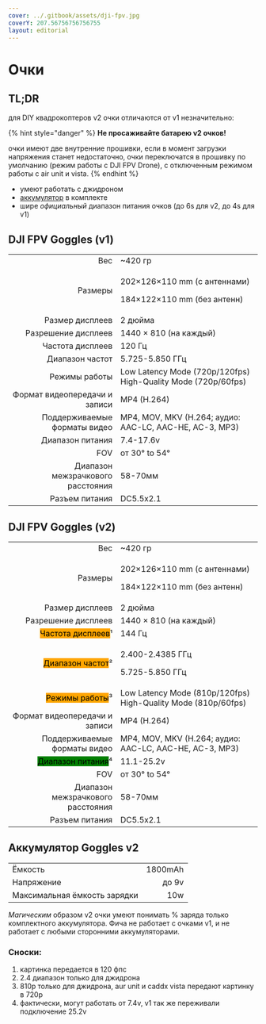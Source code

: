 ```yaml
---
cover: ../.gitbook/assets/dji-fpv.jpg
coverY: 207.56756756756755
layout: editorial
---
```


# Очки

## TL;DR

для DIY квадрокоптеров v2 очки отличаются от v1 незначительно:

{% hint style="danger" %}
**Не просаживайте батарею v2 очков!**

очки имеют две внутренние прошивки, если в момент загрузки напряжения станет недостаточно, очки переключатся в прошивку по умолчанию (режим работы с DJI FPV Drone), с отключенным режимом работы с air unit и vista.
{% endhint %}

* умеют работать с джидроном
* [аккумулятор](vision-and-values.md#undefined) в комплекте
* шире _официальный_ диапазон питания очков (до 6s для v2, до 4s для v1)&#x20;

## DJI FPV Goggles (v1)

|                                   |                                                                       |
| --------------------------------: | --------------------------------------------------------------------- |
|                               Вес | \~420 гр                                                              |
|                           Размеры | <p>202×126×110 mm (с антеннами)</p><p>184×122×110 mm (без антенн)</p> |
|                   Размер дисплеев | 2 дюйма                                                               |
|               Разрешение дисплеев | 1440 × 810 (на каждый)                                                |
|                  Частота дисплеев | 120 Гц                                                                |
|                   Диапазон частот | 5.725-5.850 ГГц                                                       |
|                     Режимы работы | Low Latency Mode (720p/120fps) High-Quality Mode (720p/60fps)         |
|     Формат видеопередачи и записи | MP4 (H.264)                                                           |
|      Поддерживаемые форматы видео | MP4, MOV, MKV (H.264; аудио: AAC-LC, AAC-HE, AC-3, MP3)               |
|                  Диапазон питания | 7.4-17.6v                                                             |
|                               FOV | от 30° to 54°                                                         |
| Диапазон межзрачкового расстояния | 58-70мм                                                               |
|                    Разъем питания | DC5.5x2.1                                                             |

## DJI FPV Goggles (v2)

|                                                                 |                                                                       |
| --------------------------------------------------------------: | --------------------------------------------------------------------- |
|                                                             Вес | \~420 гр                                                              |
|                                                         Размеры | <p>202×126×110 mm (с антеннами)</p><p>184×122×110 mm (без антенн)</p> |
|                                                 Размер дисплеев | 2 дюйма                                                               |
|                                             Разрешение дисплеев | 1440 × 810 (на каждый)                                                |
| <mark style="background-color:orange;">Частота дисплеев</mark>¹ | 144 Гц                                                                |
|  <mark style="background-color:orange;">Диапазон частот</mark>² | <p>2.400-2.4385 ГГц</p><p>5.725-5.850 ГГц</p>                         |
|    <mark style="background-color:orange;">Режимы работы</mark>³ | Low Latency Mode (810p/120fps) High-Quality Mode (810p/60fps)         |
|                                   Формат видеопередачи и записи | MP4 (H.264)                                                           |
|                                    Поддерживаемые форматы видео | MP4, MOV, MKV (H.264; аудио: AAC-LC, AAC-HE, AC-3, MP3)               |
|  <mark style="background-color:green;">Диапазон питания</mark>⁴ | 11.1-25.2v                                                            |
|                                                             FOV | от 30° to 54°                                                         |
|                               Диапазон межзрачкового расстояния | 58-70мм                                                               |
|                                                  Разъем питания | DC5.5x2.1                                                             |

## Аккумулятор Goggles v2

|                              |         |
| ---------------------------- | ------: |
| Ёмкость                      | 1800mAh |
| Напряжение                   |   до 9v |
| Максимальная ёмкость зарядки |     10w |

_Магическим_ образом v2 очки умеют понимать % заряда только комплектного аккумулятора. Фича не работает с очками v1, и не работает с любыми сторонними аккумуляторами.

### Сноски:

1. картинка передается в 120 фпс
2. 2.4 диапазон только для джидрона
3. 810p только для джидрона, aur unit и caddx vista передают картинку в 720p
4. фактически, могут работать от 7.4v, v1 так же переживали подключение 25.2v
